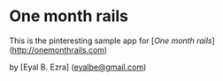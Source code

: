 # One month rails

This is the pinteresting sample app for
[*One month rails*] (http://onemonthrails.com)

by [Eyal B. Ezra] (eyalbe@gmail.com)